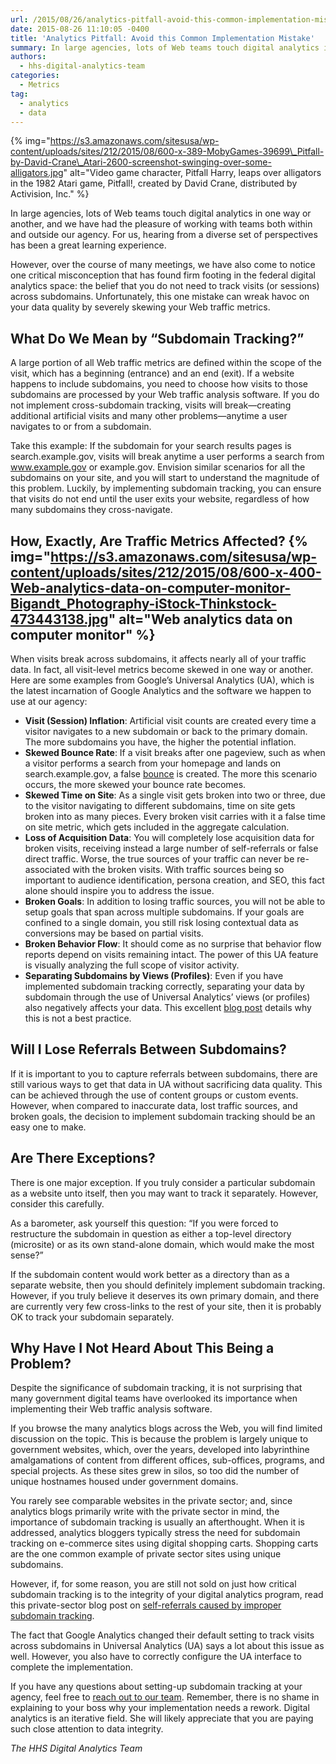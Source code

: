 ```yaml
---
url: /2015/08/26/analytics-pitfall-avoid-this-common-implementation-mistake/
date: 2015-08-26 11:10:05 -0400
title: 'Analytics Pitfall: Avoid this Common Implementation Mistake'
summary: In large agencies, lots of Web teams touch digital analytics in one way or another, and we have had the pleasure of working with teams both within and outside our agency. For us, hearing from a diverse set of perspectives has been a great learning experience. However, over the course of many meetings, we have
authors:
  - hhs-digital-analytics-team
categories:
  - Metrics
tag:
  - analytics
  - data
---
```


{% img="https://s3.amazonaws.com/sitesusa/wp-content/uploads/sites/212/2015/08/600-x-389-MobyGames-39699\_Pitfall-by-David-Crane\_Atari-2600-screenshot-swinging-over-some-alligators.jpg" alt="Video game character, Pitfall Harry, leaps over alligators in the 1982 Atari game, Pitfall!, created by David Crane, distributed by Activision, Inc." %} 

In large agencies, lots of Web teams touch digital analytics in one way or another, and we have had the pleasure of working with teams both within and outside our agency. For us, hearing from a diverse set of perspectives has been a great learning experience.

However, over the course of many meetings, we have also come to notice one critical misconception that has found firm footing in the federal digital analytics space: the belief that you do not need to track visits (or sessions) across subdomains. Unfortunately, this one mistake can wreak havoc on your data quality by severely skewing your Web traffic metrics.

## What Do We Mean by “Subdomain Tracking?”

A large portion of all Web traffic metrics are defined within the scope of the visit, which has a beginning (entrance) and an end (exit). If a website happens to include subdomains, you need to choose how visits to those subdomains are processed by your Web traffic analysis software. If you do not implement cross-subdomain tracking, visits will break—creating additional artificial visits and many other problems—anytime a user navigates to or from a subdomain.

Take this example: If the subdomain for your search results pages is search.example.gov, visits will break anytime a user performs a search from www.example.gov or example.gov. Envision similar scenarios for all the subdomains on your site, and you will start to understand the magnitude of this problem. Luckily, by implementing subdomain tracking, you can ensure that visits do not end until the user exits your website, regardless of how many subdomains they cross-navigate.

## How, Exactly, Are Traffic Metrics Affected? {% img="https://s3.amazonaws.com/sitesusa/wp-content/uploads/sites/212/2015/08/600-x-400-Web-analytics-data-on-computer-monitor-Bigandt_Photography-iStock-Thinkstock-473443138.jpg" alt="Web analytics data on computer monitor" %} 

When visits break across subdomains, it affects nearly all of your traffic data. In fact, all visit-level metrics become skewed in one way or another. Here are some examples from Google’s Universal Analytics (UA), which is the latest incarnation of Google Analytics and the software we happen to use at our agency:

  * **Visit (Session) Inflation**: Artificial visit counts are created every time a visitor navigates to a new subdomain or back to the primary domain. The more subdomains you have, the higher the potential inflation.
  * **Skewed Bounce Rate**: If a visit breaks after one pageview, such as when a visitor performs a search from your homepage and lands on search.example.gov, a false [bounce](https://support.google.com/analytics/answer/1009409?hl=en) is created. The more this scenario occurs, the more skewed your bounce rate becomes.
  * **Skewed Time on Site**: As a single visit gets broken into two or three, due to the visitor navigating to different subdomains, time on site gets broken into as many pieces. Every broken visit carries with it a false time on site metric, which gets included in the aggregate calculation.
  * **Loss of Acquisition Data**: You will completely lose acquisition data for broken visits, receiving instead a large number of self-referrals or false direct traffic. Worse, the true sources of your traffic can never be re-associated with the broken visits. With traffic sources being so important to audience identification, persona creation, and SEO, this fact alone should inspire you to address the issue.
  * **Broken Goals**: In addition to losing traffic sources, you will not be able to setup goals that span across multiple subdomains. If your goals are confined to a single domain, you still risk losing contextual data as conversions may be based on partial visits.
  * **Broken Behavior Flow**: It should come as no surprise that behavior flow reports depend on visits remaining intact. The power of this UA feature is visually analyzing the full scope of visitor activity.
  * **Separating Subdomains by Views (Profiles)**: Even if you have implemented subdomain tracking correctly, separating your data by subdomain through the use of Universal Analytics’ views (or profiles) also negatively affects your data. This excellent [blog post](http://www.annielytics.com/blog/analytics/when-good-data-goes-bad-an-expose-on-profile-filters-in-google-analytics/) details why this is not a best practice.

## Will I Lose Referrals Between Subdomains?

If it is important to you to capture referrals between subdomains, there are still various ways to get that data in UA without sacrificing data quality. This can be achieved through the use of content groups or custom events. However, when compared to inaccurate data, lost traffic sources, and broken goals, the decision to implement subdomain tracking should be an easy one to make.

## Are There Exceptions?

There is one major exception. If you truly consider a particular subdomain as a website unto itself, then you may want to track it separately. However, consider this carefully.

As a barometer, ask yourself this question: “If you were forced to restructure the subdomain in question as either a top-level directory (microsite) or as its own stand-alone domain, which would make the most sense?”

If the subdomain content would work better as a directory than as a separate website, then you should definitely implement subdomain tracking. However, if you truly believe it deserves its own primary domain, and there are currently very few cross-links to the rest of your site, then it is probably OK to track your subdomain separately.

## Why Have I Not Heard About This Being a Problem?

Despite the significance of subdomain tracking, it is not surprising that many government digital teams have overlooked its importance when implementing their Web traffic analysis software.

If you browse the many analytics blogs across the Web, you will find limited discussion on the topic. This is because the problem is largely unique to government websites, which, over the years, developed into labyrinthine amalgamations of content from different offices, sub-offices, programs, and special projects. As these sites grew in silos, so too did the number of unique hostnames housed under government domains.

You rarely see comparable websites in the private sector; and, since analytics blogs primarily write with the private sector in mind, the importance of subdomain tracking is usually an afterthought. When it is addressed, analytics bloggers typically stress the need for subdomain tracking on e-commerce sites using digital shopping carts. Shopping carts are the one common example of private sector sites using unique subdomains.

However, if, for some reason, you are still not sold on just how critical subdomain tracking is to the integrity of your digital analytics program, read this private-sector blog post on [self-referrals caused by improper subdomain tracking](https://threeventures.com/how-to-fix-self-referrals-in-google-analytics/).

The fact that Google Analytics changed their default setting to track visits across subdomains in Universal Analytics (UA) says a lot about this issue as well. However, you also have to correctly configure the UA interface to complete the implementation.

If you have any questions about setting-up subdomain tracking at your agency, feel free to [reach out to our team](http://analytics@dcdteam.hhs.gov). Remember, there is no shame in explaining to your boss why your implementation needs a rework. Digital analytics is an iterative field. She will likely appreciate that you are paying such close attention to data integrity.

_The HHS Digital Analytics Team_